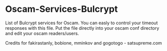 Oscam-Services-Bulcrypt
=======================

List of Bulcrypt services for Oscam. You can easly to control your timeout responses with this file.
Put the file directly into your oscam conf directory and edit your oscam readers/users.

Credits for fakirastanly, bobione, mminkov and gogotogo - satsupreme.com
